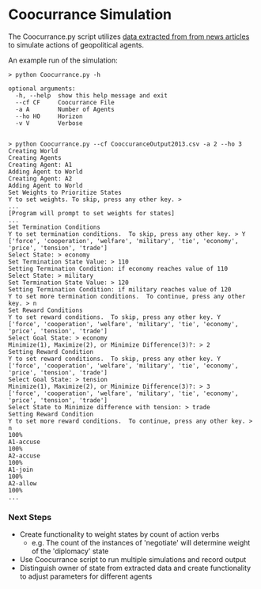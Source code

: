 # Coocurrance Simulation
The Coocurrance.py script utilizes [data extracted from from news articles](https://github.com/alijalalkamali/GAM/tree/data-extraction) to simulate actions of geopolitical agents.  

An example run of the simulation:

```
> python Coocurrance.py -h

optional arguments:
  -h, --help  show this help message and exit
  --cf CF     Coocurrance File
  -a A        Number of Agents
  --ho HO     Horizon
  -v V        Verbose


> python Coocurrance.py --cf CooccuranceOutput2013.csv -a 2 --ho 3 
Creating World
Creating Agents
Creating Agent: A1
Adding Agent to World
Creating Agent: A2
Adding Agent to World
Set Weights to Prioritize States
Y to set weights. To skip, press any other key. >
... 
[Program will prompt to set weights for states]
...
Set Termination Conditions
Y to set termination conditions.  To skip, press any other key. > Y
['force', 'cooperation', 'welfare', 'military', 'tie', 'economy', 'price', 'tension', 'trade']
Select State: > economy
Set Termination State Value: > 110
Setting Termination Condition: if economy reaches value of 110
Select State: > military
Set Termination State Value: > 120
Setting Termination Condition: if military reaches value of 120
Y to set more termination conditions.  To continue, press any other key. > n
Set Reward Conditions
Y to set reward conditions.  To skip, press any other key. Y
['force', 'cooperation', 'welfare', 'military', 'tie', 'economy', 'price', 'tension', 'trade']
Select Goal State: > economy
Minimize(1), Maximize(2), or Minimize Difference(3)?: > 2
Setting Reward Condition
Y to set reward conditions.  To skip, press any other key. Y
['force', 'cooperation', 'welfare', 'military', 'tie', 'economy', 'price', 'tension', 'trade']
Select Goal State: > tension
Minimize(1), Maximize(2), or Minimize Difference(3)?: > 3
['force', 'cooperation', 'welfare', 'military', 'tie', 'economy', 'price', 'tension', 'trade']
Select State to Minimize difference with tension: > trade
Setting Reward Condition
Y to set more reward conditions.  To continue, press any other key. > n
100%
A1-accuse
100%
A2-accuse
100%
A1-join
100%
A2-allow
100%
...
```

### Next Steps

- Create functionality to weight states by count of action verbs
	- e.g. The count of the instances of 'negotiate' will determine weight of the 'diplomacy' state
- Use Coocurrance script to run multiple simulations and record output
- Distinguish owner of state from extracted data and create functionality to adjust parameters for different agents